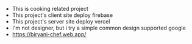 * This is cooking related project
* This project's client site deploy firebase
* This project's server site deploy vercel
* I'm not designer, but i try a simple common design supported google
* https://biryani-chef.web.app/